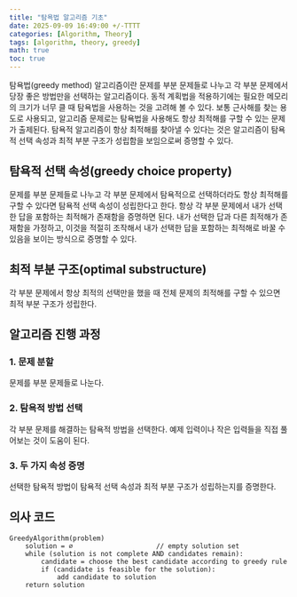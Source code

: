```yaml
---
title: "탐욕법 알고리즘 기초"
date: 2025-09-09 16:49:00 +/-TTTT
categories: [Algorithm, Theory]
tags: [algorithm, theory, greedy]
math: true
toc: true
---
```


탐욕법(greedy method) 알고리즘이란 문제를 부분 문제들로 나누고 각 부분 문제에서 당장 좋은 방법만을 선택하는 알고리즘이다.
동적 계획법을 적용하기에는 필요한 메모리의 크기가 너무 클 때 탐욕법을 사용하는 것을 고려해 볼 수 있다.
보통 근사해를 찾는 용도로 사용되고, 알고리즘 문제로는 탐욕법을 사용해도 항상 최적해를 구할 수 있는 문제가 출제된다.
탐욕적 알고리즘이 항상 최적해를 찾아낼 수 있다는 것은 알고리즘이 탐욕적 선택 속성과 최적 부분 구조가 성립함을 보임으로써 증명할 수 있다.

## 탐욕적 선택 속성(greedy choice property)
문제를 부분 문제들로 나누고 각 부분 문제에서 탐욕적으로 선택하더라도 항상 최적해를 구할 수 있다면 탐욕적 선택 속성이 성립한다고 한다.
항상 각 부분 문제에서 내가 선택한 답을 포함하는 최적해가 존재함을 증명하면 된다. 내가 선택한 답과 다른 최적해가 존재함을 가정하고, 이것을 적절히 조작해서 내가 선택한 답을 포함하는 최적해로 바꿀 수 있음을 보이는 방식으로 증명할 수 있다.

## 최적 부분 구조(optimal substructure)
각 부분 문제에서 항상 최적의 선택만을 했을 때 전체 문제의 최적해를 구할 수 있으면 최적 부분 구조가 성립한다.

## 알고리즘 진행 과정

### 1. 문제 분할
문제를 부분 문제들로 나눈다.

### 2. 탐욕적 방법 선택
각 부분 문제를 해결하는 탐욕적 방법을 선택한다. 예제 입력이나 작은 입력들을 직접 풀어보는 것이 도움이 된다.

### 3. 두 가지 속성 증명
선택한 탐욕적 방법이 탐욕적 선택 속성과 최적 부분 구조가 성립하는지를 증명한다.

## 의사 코드
```
GreedyAlgorithm(problem)
    solution = ∅                     // empty solution set
    while (solution is not complete AND candidates remain):
        candidate = choose the best candidate according to greedy rule
        if (candidate is feasible for the solution):
            add candidate to solution
    return solution

```

